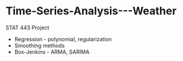 # Time-Series-Analysis---Weather

STAT 443 Project
- Regression - polynomial, regularization
- Smoothing methods
- Box-Jenkins - ARMA, SARIMA
